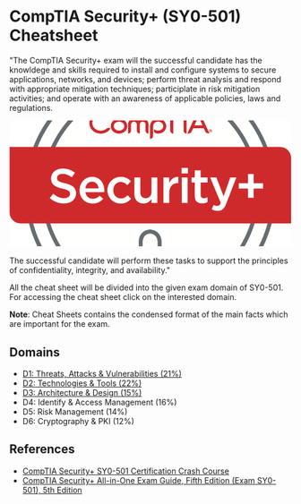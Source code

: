 # CompTIA Security+ (SY0-501) Cheatsheet

"The CompTIA Security+ exam will the successful candidate has the knowldege and skills required to install and configure systems to secure applications, networks, and devices; perform threat analysis and respond with appropriate mitigation techniques; participlate in risk mitigation activities; and operate with an awareness of applicable policies, laws and regulations.

![Image](Logo_CompTIA_Security-plus-895x400.png)

The successful candidate will perform these tasks to support the principles of confidentiality, integrity, and availability."

All the cheat sheet will be divided into the given exam domain of SY0-501. For accessing the cheat sheet click on the interested domain.

**Note**: Cheat Sheets contains the condensed format of the main facts which are important for the exam.

## Domains

+ [D1: Threats, Attacks & Vulnerabilities (21%)](https://github.com/OddExtension5/CompTIA-Security-Cheatsheet/blob/master/D1.md)
+ [D2: Technologies & Tools (22%)](https://github.com/OddExtension5/CompTIA-Security-Cheatsheet/blob/master/D2.md)
+ [D3: Architecture & Design (15%)](https://github.com/OddExtension5/CompTIA-Security-Cheatsheet/blob/master/D3.md)
+ D4: Identify & Access Management (16%)
+ D5: Risk Management (14%)
+ D6: Cryptography & PKI (12%)

## References

+ [CompTIA Security+ SY0-501 Certification Crash Course](https://learning.oreilly.com/live-training/courses/comptia-security-sy0-501-certification-crash-course/0636920400424/)
+ [CompTIA Security+ All-in-One Exam Guide, Fifth Edition (Exam SY0-501), 5th Edition](https://learning.oreilly.com/library/view/comptia-security-all-in-one/9781260019292/)




